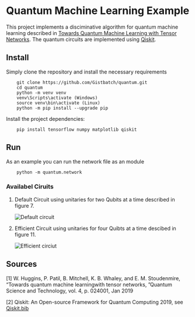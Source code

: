 # Quantum Machine Learning Example

This project implements a disciminative algorithm for quantum machine learning
described in [Towards Quantum Machine Learning with Tensor Networks](https://arxiv.org/pdf/1803.11537.pdf).
The quantum circuits are implemented using [Qiskit](https://qiskit.org/).

## Install

Simply clone the repository and install the necessary requirements
```
    git clone https://github.com/Gistbatch/quantum.git
    cd quantum
    python -m venv venv
    venv\Scripts\activate (Windows)
    source venv\bin\activate (Linux)
    python -m pip install --upgrade pip
```

Install the project dependencies:
```
    pip install tensorflow numpy matplotlib qiskit
```

## Run
As an example you can run the network file as an module
```
    python -m quantum.network
```

### Availabel Ciruits
1. Default Circuit using unitaries for two Qubits at a time described in figure 7.

    ![Default circuit](https://github.com/Gistbatch/quantum/blob/master/quantum/data/default.png)
2. Efficient Circuit using unitaries for four Quibts at a time descibed in figure 11.

    ![Efficient circiut](https://github.com/Gistbatch/quantum/blob/master/quantum/data/efficient.png)

## Sources

[1] W. Huggins, P. Patil, B. Mitchell, K. B. Whaley, and E. M. Stoudenmire, “Towards quantum machine learningwith tensor networks, ”Quantum Science and Technology, vol. 4, p. 024001, Jan 2019

[2] Qiskit: An Open-source Framework for Quantum Computing 2019, see [Qiskit.bib](https://raw.githubusercontent.com/Qiskit/qiskit/master/Qiskit.bib)